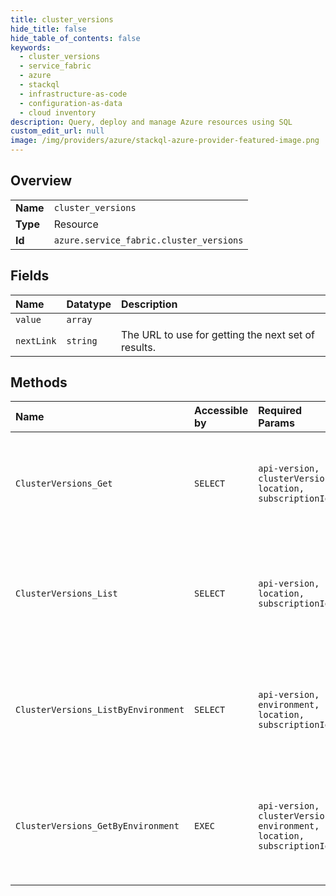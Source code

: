 ```yaml
---
title: cluster_versions
hide_title: false
hide_table_of_contents: false
keywords:
  - cluster_versions
  - service_fabric
  - azure    
  - stackql
  - infrastructure-as-code
  - configuration-as-data
  - cloud inventory
description: Query, deploy and manage Azure resources using SQL
custom_edit_url: null
image: /img/providers/azure/stackql-azure-provider-featured-image.png
---
```

  
    

## Overview
<table><tbody>
<tr><td><b>Name</b></td><td><code>cluster_versions</code></td></tr>
<tr><td><b>Type</b></td><td>Resource</td></tr>
<tr><td><b>Id</b></td><td><code>azure.service_fabric.cluster_versions</code></td></tr>
</tbody></table>

## Fields
| Name | Datatype | Description |
|:-----|:---------|:------------|
| `value` | `array` |  |
| `nextLink` | `string` | The URL to use for getting the next set of results. |
## Methods
| Name | Accessible by | Required Params | Description |
|:-----|:--------------|:----------------|:------------|
| `ClusterVersions_Get` | `SELECT` | `api-version, clusterVersion, location, subscriptionId` | Gets information about an available Service Fabric cluster code version. |
| `ClusterVersions_List` | `SELECT` | `api-version, location, subscriptionId` | Gets all available code versions for Service Fabric cluster resources by location. |
| `ClusterVersions_ListByEnvironment` | `SELECT` | `api-version, environment, location, subscriptionId` | Gets all available code versions for Service Fabric cluster resources by environment. |
| `ClusterVersions_GetByEnvironment` | `EXEC` | `api-version, clusterVersion, environment, location, subscriptionId` | Gets information about an available Service Fabric cluster code version by environment. |
